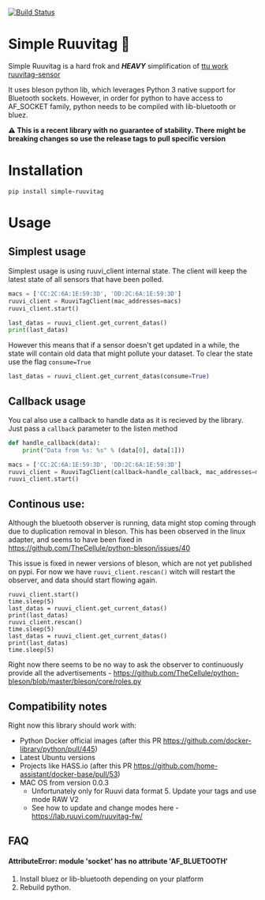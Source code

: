 [![Build Status](https://travis-ci.org/ruuvi-friends/simple-ruuvitag.svg?branch=master)](https://travis-ci.org/ruuvi-friends/simple-ruuvitag)

# Simple Ruuvitag 🔧

Simple Ruuvitag is a hard frok and ***HEAVY*** simplification of [ttu work](https://github.com/ttu) [ruuvitag-sensor](https://github.com/ttu/ruuvitag-sensor)

It uses bleson python lib, which leverages Python 3 native support for Bluetooth sockets. 
However, in order for python to have access to AF_SOCKET family, python needs to be compiled with lib-bluetooth or bluez.

**⚠️ This is a recent library with no guarantee of stability. There might be breaking changes so use the release tags to pull specific version**

# Installation
```
pip install simple-ruuvitag
```

# Usage

## Simplest usage
Simplest usage is using ruuvi_client internal state.
The client will keep the latest state of all sensors that have been polled.

```python
macs = ['CC:2C:6A:1E:59:3D', 'DD:2C:6A:1E:59:3D']
ruuvi_client = RuuviTagClient(mac_addresses=macs)
ruuvi_client.start()

last_datas = ruuvi_client.get_current_datas()
print(last_datas)
```

However this means that if a sensor doesn't get updated in a while, the state will contain
old data that might pollute your dataset. To clear the state use the flag `consume=True` 

```python
last_datas = ruuvi_client.get_current_datas(consume=True)
```

## Callback usage

You cal also use a callback to handle data as it is recieved by the library.
Just pass a `callback` parameter to the listen method
```python
def handle_callback(data):
    print("Data from %s: %s" % (data[0], data[1]))

macs = ['CC:2C:6A:1E:59:3D', 'DD:2C:6A:1E:59:3D']
ruuvi_client = RuuviTagClient(callback=handle_callback, mac_addresses=macs)
ruuvi_client.start()
```

## Continous use:
Although the bluetooth observer is running, data might stop coming through due to
duplication removal in bleson. This has been observed in the linux adapter, 
and seems to have been fixed in https://github.com/TheCellule/python-bleson/issues/40

This issue is fixed in newer versions of bleson, which are not yet published on pypi.
For now we have `ruuvi_client.rescan()` witch will restart the observer, and data
should start flowing again.
```
ruuvi_client.start()
time.sleep(5)
last_datas = ruuvi_client.get_current_datas()
print(last_datas)
ruuvi_client.rescan()
time.sleep(5)
last_datas = ruuvi_client.get_current_datas()
print(last_datas)
time.sleep(5)
```

Right now there seems to be no way to ask the observer to continuously provide 
all the advertisements - https://github.com/TheCellule/python-bleson/blob/master/bleson/core/roles.py

## Compatibility notes
Right now this library should work with:
* Python Docker official images (after this PR https://github.com/docker-library/python/pull/445)
* Latest Ubuntu versions
* Projects like HASS.io (after this PR https://github.com/home-assistant/docker-base/pull/53)
* MAC OS from version 0.0.3 
    * Unfortunately only for Ruuvi data format 5. Update your tags and use mode RAW V2
    * See how to update and change modes here - https://lab.ruuvi.com/ruuvitag-fw/

## FAQ

#### AttributeError: module 'socket' has no attribute 'AF_BLUETOOTH'

1. Install bluez or lib-bluetooth depending on your platform
2. Rebuild python.
